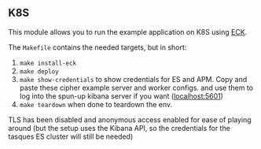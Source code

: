 ## K8S

This module allows you to run the example application on K8S using [ECK](https://www.elastic.co/guide/en/cloud-on-k8s/current/index.html).

The `Makefile` contains the needed targets, but in short:

1. `make install-eck`
2. `make deploy`
3. `make show-credentials` to show credentials for ES and APM. Copy and paste these cipher example server and worker configs.
   and use them to log into the spun-up kibana server if you want ([localhost:5601](http://localhost:5601)) 
4. `make teardown` when done to teardown the env.

TLS has been disabled and anonymous access enabled for ease of playing around (but the setup uses the Kibana API, so
the credentials for the tasques ES cluster will still be needed)